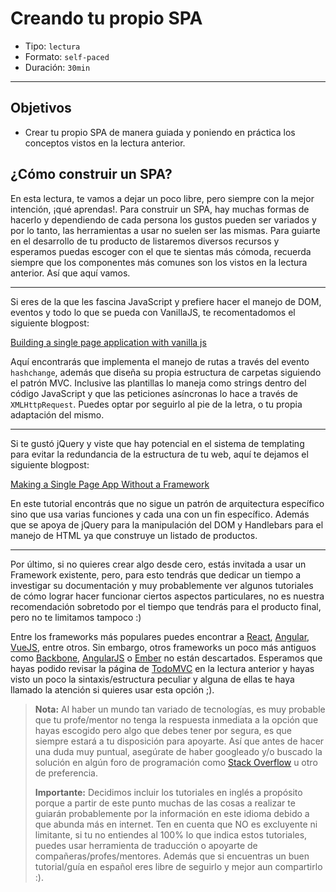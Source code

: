 # Creando tu propio SPA

- Tipo: `lectura`
- Formato: `self-paced`
- Duración: `30min`

***

## Objetivos

- Crear tu propio SPA de manera guiada y poniendo en práctica los conceptos
  vistos en la lectura anterior.

## ¿Cómo construir un SPA?

En esta lectura, te vamos a dejar un poco libre, pero siempre con la mejor
intención, ¡qué aprendas!. Para construir un SPA, hay muchas formas de hacerlo y
dependiendo de cada persona los gustos pueden ser variados y por lo tanto, las
herramientas a usar no suelen ser las mismas. Para guiarte en el desarrollo de
tu producto de listaremos diversos recursos y esperamos puedas escoger con el
que te sientas más cómoda, recuerda siempre que los componentes más comunes son
los vistos en la lectura anterior. Así que aquí vamos.

***

Si eres de la que les fascina JavaScript y prefiere hacer el manejo de DOM,
eventos y todo lo que se pueda con VanillaJS, te recomentadomos el siguiente
blogpost:

[Building a single page application with vanilla js](https://dev.to/vinay20045/building-a-single-page-application-with-vanilla-js)

Aquí encontrarás que implementa el manejo de rutas a través del evento
`hashchange`, además que diseña su propia estructura de carpetas siguiendo el
patrón MVC. Inclusive las plantillas lo maneja como strings dentro del código
JavaScript y que las peticiones asíncronas lo hace a través de `XMLHttpRequest`.
Puedes optar por seguirlo al pie de la letra, o tu propia adaptación del mismo.

***

Si te gustó jQuery y viste que hay potencial en el sistema de templating para
evitar la redundancia de la estructura de tu web, aquí te dejamos el siguiente
blogpost:

[Making a Single Page App Without a Framework](https://tutorialzine.com/2015/02/single-page-app-without-a-framework)

En este tutorial encontrás que no sigue un patrón de arquitectura específico
sino que usa varias funciones y cada una con un fin específico. Además que se
apoya de jQuery para la manipulación del DOM y Handlebars para el manejo de
HTML ya que construye un listado de productos.

***

Por último, si no quieres crear algo desde cero, estás invitada a usar un
Framework existente, pero, para esto tendrás que dedicar un tiempo a investigar
su documentación y muy probablemente ver algunos tutoriales de cómo lograr hacer
funcionar ciertos aspectos particulares, no es nuestra recomendación sobretodo
por el tiempo que tendrás para el producto final, pero no te limitamos tampoco :)

Entre los frameworks más populares puedes encontrar a [React](https://reactjs.org/),
[Angular](https://angular.io/), [VueJS](https://vuejs.org/), entre otros. Sin
embargo, otros frameworks un poco más antiguos como [Backbone](http://backbonejs.org/),
[AngularJS](https://angularjs.org/) o [Ember](https://www.emberjs.com/) no
están descartados. Esperamos que hayas podido revisar la página de [TodoMVC](http://todomvc.com/)
en la lectura anterior y hayas visto un poco la sintaxis/estructura peculiar y
alguna de ellas te haya llamado la atención si quieres usar esta opción ;).

> **Nota:** Al haber un mundo tan variado de tecnologías, es muy probable que
> tu profe/mentor no tenga la respuesta inmediata a la opción que hayas escogido
> pero algo que debes tener por segura, es que siempre estará a tu disposición
> para apoyarte. Así que antes de hacer una duda muy puntual, asegúrate de haber
> googleado y/o buscado la solución en algún foro de programación como [Stack
> Overflow](https://es.stackoverflow.com/) u otro de preferencia.
>
> **Importante:** Decidimos incluir los tutoriales en inglés a propósito porque
> a partir de este punto muchas de las cosas a realizar te guiarán probablemente
> por la información en este idioma debido a que abunda más en internet. Ten en
> cuenta que NO es excluyente ni limitante, si tu no entiendes al 100% lo que
> indica estos tutoriales, puedes usar herramienta de traducción o apoyarte de
> compañeras/profes/mentores. Además que si encuentras un buen tutorial/guía en
> español eres libre de seguirlo y mejor aun compartirlo :).
